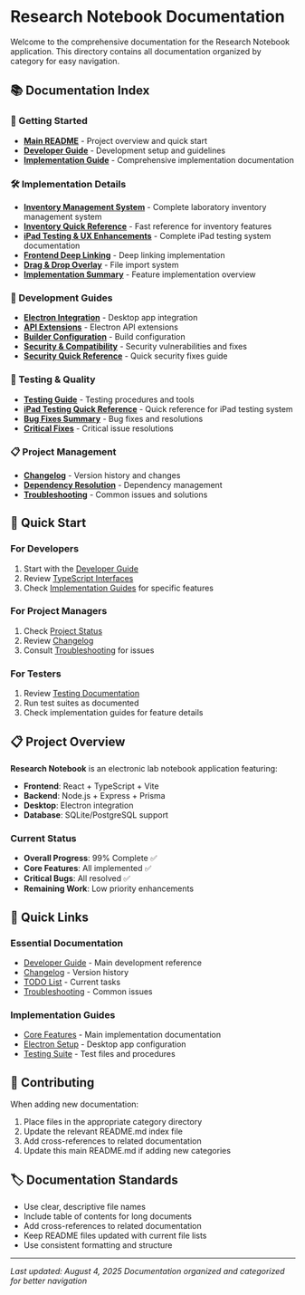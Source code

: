 # Research Notebook Documentation

Welcome to the comprehensive documentation for the Research Notebook application. This directory contains all documentation organized by category for easy navigation.

## 📚 Documentation Index

### 🚀 Getting Started
- **[Main README](../README.md)** - Project overview and quick start
- **[Developer Guide](DEVELOPER_GUIDE.md)** - Development setup and guidelines
- **[Implementation Guide](implementation/README.md)** - Comprehensive implementation documentation

### 🛠️ Implementation Details
- **[Inventory Management System](implementation/INVENTORY_MANAGEMENT_SYSTEM.md)** - Complete laboratory inventory management system
- **[Inventory Quick Reference](implementation/INVENTORY_QUICK_REFERENCE.md)** - Fast reference for inventory features
- **[iPad Testing & UX Enhancements](implementation/IPAD_TESTING_AND_UX_ENHANCEMENTS.md)** - Complete iPad testing system documentation
- **[Frontend Deep Linking](implementation/FRONTEND_DEEP_LINKING_IMPLEMENTATION.md)** - Deep linking implementation
- **[Drag & Drop Overlay](implementation/DRAG_DROP_OVERLAY_IMPLEMENTATION.md)** - File import system
- **[Implementation Summary](implementation/IMPLEMENTATION_SUMMARY.md)** - Feature implementation overview

### 🔧 Development Guides
- **[Electron Integration](electron/ELECTRON_INTEGRATION_SUMMARY.md)** - Desktop app integration
- **[API Extensions](electron/ELECTRON_API_EXTENSION_SUMMARY.md)** - Electron API extensions
- **[Builder Configuration](electron/ELECTRON_BUILDER_ICON_CONFIG.md)** - Build configuration
- **[Security & Compatibility](implementation/ELECTRON_SECURITY_GUIDE.md)** - Security vulnerabilities and fixes
- **[Security Quick Reference](implementation/ELECTRON_SECURITY_QUICK_REFERENCE.md)** - Quick security fixes guide

### 🧪 Testing & Quality
- **[Testing Guide](testing/README.md)** - Testing procedures and tools
- **[iPad Testing Quick Reference](guides/IPAD_TESTING_QUICK_REFERENCE.md)** - Quick reference for iPad testing system
- **[Bug Fixes Summary](guides/COMPREHENSIVE_BUG_FIXES_SUMMARY.md)** - Bug fixes and resolutions
- **[Critical Fixes](guides/CRITICAL_BUG_FIXES_SUMMARY.md)** - Critical issue resolutions

### 📋 Project Management
- **[Changelog](project-management/CHANGELOG.md)** - Version history and changes
- **[Dependency Resolution](project-management/DEPENDENCY_CONFLICTS_RESOLUTION.md)** - Dependency management
- **[Troubleshooting](TROUBLESHOOTING.md)** - Common issues and solutions

## 🎯 Quick Start

### For Developers
1. Start with the [Developer Guide](./DEVELOPER_GUIDE.md)
2. Review [TypeScript Interfaces](./TYPESCRIPT_INTERFACES.md)
3. Check [Implementation Guides](./implementation/) for specific features

### For Project Managers
1. Check [Project Status](./project-management/TODO.md)
2. Review [Changelog](./project-management/CHANGELOG.md)
3. Consult [Troubleshooting](./project-management/TROUBLESHOOTING.md) for issues

### For Testers
1. Review [Testing Documentation](./testing/)
2. Run test suites as documented
3. Check implementation guides for feature details

## 📋 Project Overview

**Research Notebook** is an electronic lab notebook application featuring:
- **Frontend**: React + TypeScript + Vite
- **Backend**: Node.js + Express + Prisma
- **Desktop**: Electron integration
- **Database**: SQLite/PostgreSQL support

### Current Status
- **Overall Progress**: 99% Complete ✅
- **Core Features**: All implemented ✅
- **Critical Bugs**: All resolved ✅
- **Remaining Work**: Low priority enhancements

## 🔗 Quick Links

### Essential Documentation
- [Developer Guide](./DEVELOPER_GUIDE.md) - Main development reference
- [Changelog](./project-management/CHANGELOG.md) - Version history
- [TODO List](./project-management/TODO.md) - Current tasks
- [Troubleshooting](./project-management/TROUBLESHOOTING.md) - Common issues

### Implementation Guides
- [Core Features](./implementation/) - Main implementation documentation
- [Electron Setup](./electron/) - Desktop app configuration
- [Testing Suite](./testing/) - Test files and procedures

## 📝 Contributing

When adding new documentation:
1. Place files in the appropriate category directory
2. Update the relevant README.md index file
3. Add cross-references to related documentation
4. Update this main README.md if adding new categories

## 🏷️ Documentation Standards

- Use clear, descriptive file names
- Include table of contents for long documents
- Add cross-references to related documentation
- Keep README files updated with current file lists
- Use consistent formatting and structure

---

*Last updated: August 4, 2025*
*Documentation organized and categorized for better navigation* 